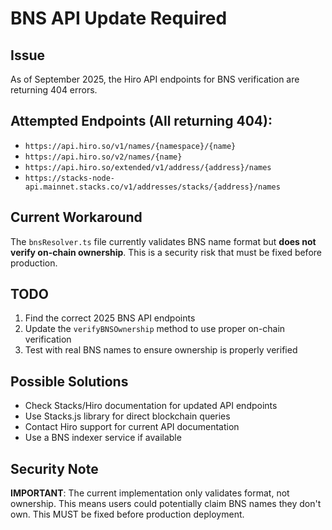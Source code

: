 # BNS API Update Required

## Issue
As of September 2025, the Hiro API endpoints for BNS verification are returning 404 errors.

## Attempted Endpoints (All returning 404):
- `https://api.hiro.so/v1/names/{namespace}/{name}`
- `https://api.hiro.so/v2/names/{name}`
- `https://api.hiro.so/extended/v1/address/{address}/names`
- `https://stacks-node-api.mainnet.stacks.co/v1/addresses/stacks/{address}/names`

## Current Workaround
The `bnsResolver.ts` file currently validates BNS name format but **does not verify on-chain ownership**.
This is a security risk that must be fixed before production.

## TODO
1. Find the correct 2025 BNS API endpoints
2. Update the `verifyBNSOwnership` method to use proper on-chain verification
3. Test with real BNS names to ensure ownership is properly verified

## Possible Solutions
- Check Stacks/Hiro documentation for updated API endpoints
- Use Stacks.js library for direct blockchain queries
- Contact Hiro support for current API documentation
- Use a BNS indexer service if available

## Security Note
**IMPORTANT**: The current implementation only validates format, not ownership.
This means users could potentially claim BNS names they don't own.
This MUST be fixed before production deployment.